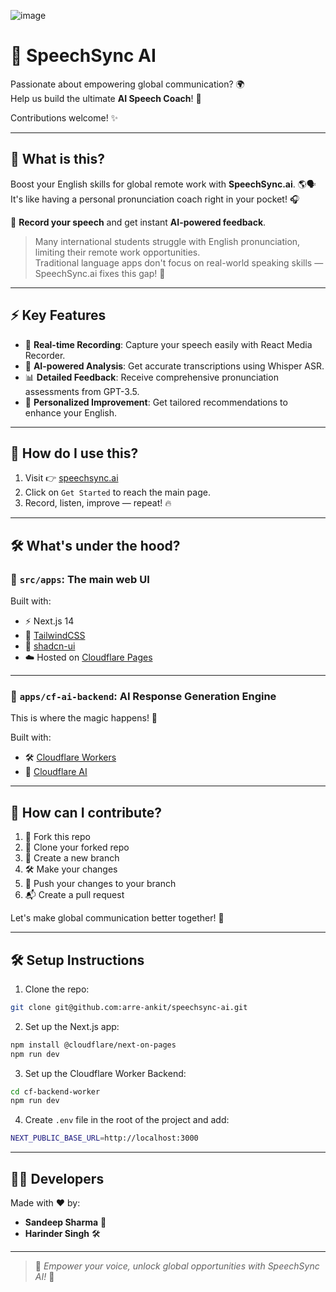 ![image](https://github.com/user-attachments/assets/e1ccd982-c6b4-4d89-85fd-0c80b5034bba)

# 🎤 SpeechSync AI

Passionate about empowering global communication? 🌍  
Help us build the ultimate **AI Speech Coach**! 🚀

Contributions welcome! ✨

---

## 👀 What is this?

Boost your English skills for global remote work with **SpeechSync.ai**. 🌎🗣️  
It's like having a personal pronunciation coach right in your pocket! 🎧

🎤 **Record your speech** and get instant **AI-powered feedback**.

> Many international students struggle with English pronunciation, limiting their remote work opportunities.  
> Traditional language apps don't focus on real-world speaking skills — SpeechSync.ai fixes this gap! 🎯

---

## ⚡ Key Features
- 🎤 **Real-time Recording**: Capture your speech easily with React Media Recorder.
- 🤖 **AI-powered Analysis**: Get accurate transcriptions using Whisper ASR.
- 📊 **Detailed Feedback**: Receive comprehensive pronunciation assessments from GPT-3.5.
- 🎯 **Personalized Improvement**: Get tailored recommendations to enhance your English.

---

## 🚀 How do I use this?

1. Visit 👉 [speechsync.ai](https://speechsync-ai.pages.dev/)
2. Click on `Get Started` to reach the main page.
3. Record, listen, improve — repeat! 🔥

---

## 🛠️ What's under the hood?

### 📁 `src/apps`: The main web UI

Built with:
- ⚡ Next.js 14
- 🎨 [TailwindCSS](https://tailwindcss.com)
- 🧹 [shadcn-ui](https://ui.shadcn.com)
- ☁️ Hosted on [Cloudflare Pages](https://pages.cloudflare.com/)

---

### 🧠 `apps/cf-ai-backend`: AI Response Generation Engine

This is where the magic happens! 💫

Built with:
- 🛠️ [Cloudflare Workers](https://workers.cloudflare.com/)
- 🧠 [Cloudflare AI](https://ai.cloudflare.com/)

---

## 🤝 How can I contribute?

1. 🍴 Fork this repo
2. 📅 Clone your forked repo
3. 🌿 Create a new branch
4. 🛠️ Make your changes
5. 🚀 Push your changes to your branch
6. 📬 Create a pull request

Let's make global communication better together! 🌟

---

## 🛠️ Setup Instructions

1. Clone the repo:
```bash
git clone git@github.com:arre-ankit/speechsync-ai.git
```

2. Set up the Next.js app:
```bash
npm install @cloudflare/next-on-pages
npm run dev
```

3. Set up the Cloudflare Worker Backend:
```bash
cd cf-backend-worker
npm run dev
```

4. Create `.env` file in the root of the project and add:
```bash
NEXT_PUBLIC_BASE_URL=http://localhost:3000
```

---

## 👨‍💻 Developers

Made with ❤️ by:
- **Sandeep Sharma** 🚀
- **Harinder Singh** 🛠️

---

> 🌟 *Empower your voice, unlock global opportunities with SpeechSync AI!* 🌟